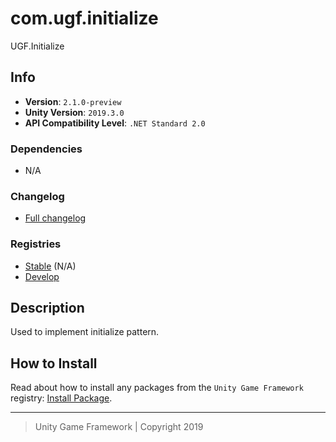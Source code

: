 # com.ugf.initialize

UGF.Initialize

## Info

- **Version**: `2.1.0-preview`
- **Unity Version**: `2019.3.0`
- **API Compatibility Level**: `.NET Standard 2.0`

### Dependencies

- N/A

### Changelog

- [Full changelog][1]

### Registries

- [Stable][2] (N/A)
- [Develop][3]

## Description

Used to implement initialize pattern.

## How to Install

Read about how to install any packages from the `Unity Game Framework` registry: [Install Package][4].

---
> Unity Game Framework | Copyright 2019

[1]: changelog.md
[2]: https://bintray.com/unity-game-framework/stable/com.ugf.initialize
[3]: https://bintray.com/unity-game-framework/dev/com.ugf.initialize
[4]: https://github.com/unity-game-framework/ugf-documentation/wiki/Install-Package
